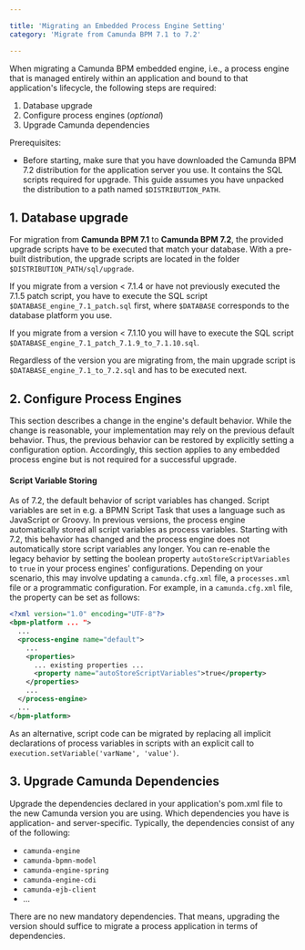```yaml
---

title: 'Migrating an Embedded Process Engine Setting'
category: 'Migrate from Camunda BPM 7.1 to 7.2'

---
```


When migrating a Camunda BPM embedded engine, i.e., a process engine that is managed entirely within an application and bound to that application's lifecycle, the following steps are required:

1. Database upgrade
2. Configure process engines (*optional*)
3. Upgrade Camunda dependencies

Prerequisites:

* Before starting, make sure that you have downloaded the Camunda BPM 7.2 distribution for the application server you use. It contains the SQL scripts required for upgrade. This guide assumes you have unpacked the distribution to a path named `$DISTRIBUTION_PATH`.

## 1. Database upgrade

For migration from **Camunda BPM 7.1** to **Camunda BPM 7.2**, the provided upgrade scripts have to be executed that match your database. With a pre-built distribution, the upgrade scripts are located in the folder `$DISTRIBUTION_PATH/sql/upgrade`.

If you migrate from a version < 7.1.4 or have not previously executed the 7.1.5 patch script, you have to execute the SQL script `$DATABASE_engine_7.1_patch.sql` first, where `$DATABASE` corresponds to the database platform you use.

If you migrate from a version < 7.1.10 you will have to execute the SQL script `$DATABASE_engine_7.1_patch_7.1.9_to_7.1.10.sql`.

Regardless of the version you are migrating from, the main upgrade script is `$DATABASE_engine_7.1_to_7.2.sql` and has to be executed next.

## 2. Configure Process Engines

This section describes a change in the engine's default behavior. While the change is reasonable, your implementation may rely on the previous default behavior. Thus, the previous behavior can be restored by explicitly setting a configuration option. Accordingly, this section applies to any embedded process engine but is not required for a successful upgrade.

#### Script Variable Storing

As of 7.2, the default behavior of script variables has changed. Script variables are set in e.g. a BPMN Script Task that uses a language such as JavaScript or Groovy. In previous versions, the process engine automatically stored all script variables as process variables. Starting with 7.2, this behavior has changed and the process engine does not automatically store script variables any longer. You can re-enable the legacy behavior by setting the boolean property `autoStoreScriptVariables` to `true` in your process engines' configurations. Depending on your scenario, this may involve updating a `camunda.cfg.xml` file, a `processes.xml` file or a programmatic configuration. For example, in a `camunda.cfg.xml` file, the property can be set as follows:

```xml
<?xml version="1.0" encoding="UTF-8"?>
<bpm-platform ... ">
  ...
  <process-engine name="default">
    ...
    <properties>
      ... existing properties ...
      <property name="autoStoreScriptVariables">true</property>
    </properties>
    ...
  </process-engine>
  ...
</bpm-platform>
```

As an alternative, script code can be migrated by replacing all implicit declarations of process variables in scripts with an explicit call to `execution.setVariable('varName', 'value')`.


## 3. Upgrade Camunda Dependencies

Upgrade the dependencies declared in your application's pom.xml file to the new Camunda version you are using. Which dependencies you have is application- and server-specific. Typically, the dependencies consist of any of the following:

* `camunda-engine`
* `camunda-bpmn-model`
* `camunda-engine-spring`
* `camunda-engine-cdi`
* `camunda-ejb-client`
* ...

There are no new mandatory dependencies. That means, upgrading the version should suffice to migrate a process application in terms of dependencies.
